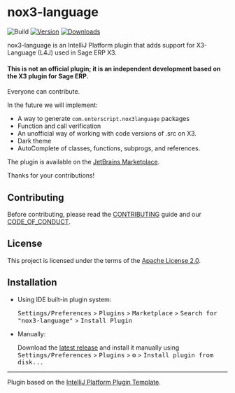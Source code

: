 # nox3-language

![Build](https://github.com/richardikeda/nox3-language-plugin/workflows/Build/badge.svg)
[![Version](https://img.shields.io/jetbrains/plugin/v/com.enterscript.nox3language.svg)](https://plugins.jetbrains.com/plugin/com.enterscript.nox3language)
[![Downloads](https://img.shields.io/jetbrains/plugin/d/com.enterscript.nox3language.svg)](https://plugins.jetbrains.com/plugin/com.enterscript.nox3language)

<!-- Plugin description -->
nox3-language is an IntelliJ Platform plugin that adds support for X3-Language (L4J) used in Sage ERP X3.

#### This is not an official plugin; it is an independent development based on the X3 plugin for Sage ERP.

Everyone can contribute.

In the future we will implement:

- A way to generate `com.enterscript.nox3language` packages
- Function and call verification
- An unofficial way of working with code versions of .src on X3.
- Dark theme
- AutoComplete of classes, functions, subprogs, and references.

The plugin is available on the [JetBrains Marketplace](https://plugins.jetbrains.com/plugin/com.enterscript.nox3language).

Thanks for your contributions!

<!-- Plugin description end -->

## Contributing

Before contributing, please read the [CONTRIBUTING](CONTRIBUTING.md) guide and our [CODE_OF_CONDUCT](CODE_OF_CONDUCT.md).

## License

This project is licensed under the terms of the [Apache License 2.0](LICENSE).


## Installation

- Using IDE built-in plugin system:
  
  <kbd>Settings/Preferences</kbd> > <kbd>Plugins</kbd> > <kbd>Marketplace</kbd> > <kbd>Search for "nox3-language"</kbd> >
  <kbd>Install Plugin</kbd>
  
- Manually:

  Download the [latest release](https://github.com/richardikeda/nox3-language-plugin/releases/latest) and install it manually using
  <kbd>Settings/Preferences</kbd> > <kbd>Plugins</kbd> > <kbd>⚙️</kbd> > <kbd>Install plugin from disk...</kbd>


---

Plugin based on the [IntelliJ Platform Plugin Template][template].

[template]: https://github.com/JetBrains/intellij-platform-plugin-template
